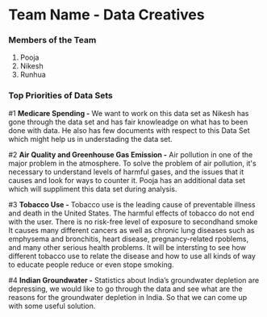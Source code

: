 # Team Name - Data Creatives 

### Members of the Team
1. Pooja
2. Nikesh
3. Runhua

### Top Priorities of Data Sets

#1 **Medicare Spending -**
 We want to work on this data set as Nikesh has gone through the data set and has fair knowleadge on what has to been done with data. He also has few documents with respect to this Data Set which might help us in understading the data set.
 
#2 **Air Quality and Greenhouse Gas Emission -**
 Air pollution in one of the major problem in the atmosphere. To solve the problem of air pollution, it's necessary to understand levels of harmful gases, and the issues that it causes and look for ways to counter it. Pooja has an additional data set which will suppliment this data set during analysis.

#3 **Tobacco Use -**
 Tobacco use is the leading cause of preventable illness and death in the United States. 
The harmful effects of tobacco do not end with the user. There is no risk-free level of exposure to secondhand smoke
It causes many different cancers as well as chronic lung diseases such as emphysema and bronchitis, 
heart disease, pregnancy-related rpoblems, and many other serious health problems. 
It will be intersting to see how different tobacco use to relate the disease and how to use all kinds of way to educate people reduce or even stope smoking.

#4 **Indian Groundwater -**
 Statistics about India’s groundwater depletion are depressing, we would like to go through the data and see what are the reasons for the groundwater depletion in India. So that we can come up with some useful solution.
